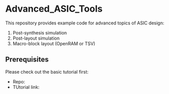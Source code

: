 # Advanced_ASIC_Tools

This repository provides example code for advanced topics of ASIC design:

1. Post-synthesis simulation
2. Post-layout simulation
3. Macro-block layout (OpenRAM or TSV)

## Prerequisites

Please check out the basic tutorial first:

- Repo: 
- TUtorial link:



